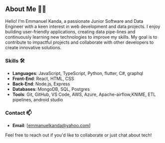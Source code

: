 ## About Me 👨‍💻

Hello! I'm Emmanuel Kanda, a passionate Junior Software and Data Engineer with a keen interest in web development and data projects. I enjoy building user-friendly applications, creating data pipe-lines and continuously learning new technologies to improve my skills. My goal is to contribute to impactful projects and collaborate with other developers to create innovative solutions.

### Skills 🛠️
- **Languages**: JavaScript, TypeScript, Python, flutter, C#, graphql
- **Front-End**: React, HTML, CSS
- **Back-End**: Node.js, Express
- **Databases**: MongoDB, SQL, Postgres
- **Tools**: Git, GitHub, VS Code, AWS, Azure, Apache-airflow,KNIME, ETL pipelines, android studio


### Contact 📫
- **Email**: [emmanuelkanda@yahoo.com]

Feel free to reach out if you'd like to collaborate or just chat about tech!
